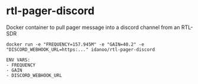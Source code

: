 # rtl-pager-discord
Docker container to pull pager message into a discord channel from an RTL-SDR

```
docker run -e "FREQUENCY=157.945M" -e "GAIN=40.2" -e "DISCORD_WEBHOOK_URL=https:..." idanoo/rtl-pager-discord

ENV VARS:    
- FREQUENCY    
- GAIN    
- DISCORD_WEBHOOK_URL    